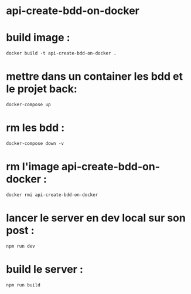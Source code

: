 # api-create-bdd-on-docker

# build image : 
    docker build -t api-create-bdd-on-docker .
# mettre dans un container les bdd et le projet back: 
    docker-compose up
# rm les bdd : 
    docker-compose down -v
# rm l'image api-create-bdd-on-docker : 
    docker rmi api-create-bdd-on-docker
# lancer le server en dev local sur son post :
    npm run dev 
# build le server :
    npm run build 

 
